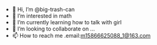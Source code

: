 - 👋 Hi, I’m @big-trash-can
- 👀 I’m interested in math
- 🌱 I’m currently learning how to talk with girl 
- 💞️ I’m looking to collaborate on ...
- 📫 How to reach me .email:m15866625088_1@163.com

<!---
big-trash-can/big-trash-can is a ✨ special ✨ repository because its `README.md` (this file) appears on your GitHub profile.
You can click the Preview link to take a look at your changes.
--->
